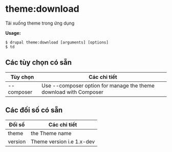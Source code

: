 # theme:download
Tải xuống theme trong ứng dụng

**Usage:**
```
$ drupal theme:download [arguments] [options]
$ td  
```

## Các tùy chọn có sẵn
Tùy chọn | Các chi tiết
-------|-------------
--composer | Use --composer option for manage the theme download with Composer

## Các đối số có sẵn
Đối số | Các chi tiết
---------|-------------
theme | the Theme name
version | Theme version i.e 1.x-dev
